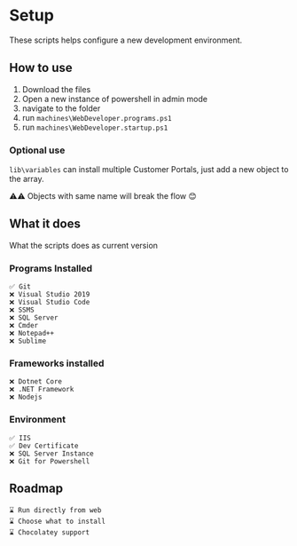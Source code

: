 # Setup

These scripts helps configure a new development environment.

## How to use

1. Download the files
2. Open a new instance of powershell in admin mode
3. navigate to the folder
4. run `machines\WebDeveloper.programs.ps1`
5. run `machines\WebDeveloper.startup.ps1`

### Optional use

`lib\variables` can install multiple Customer Portals, just add a new object to the array.

⚠⚠ Objects with same name will break the flow 😊

## What it does

What the scripts does as current version

### Programs Installed

    ✅ Git
    ❌ Visual Studio 2019
    ❌ Visual Studio Code
    ❌ SSMS
    ❌ SQL Server
    ❌ Cmder
    ❌ Notepad++
    ❌ Sublime

### Frameworks installed

    ❌ Dotnet Core
    ❌ .NET Framework
    ❌ Nodejs

### Environment

    ✅ IIS
    ✅ Dev Certificate
    ❌ SQL Server Instance
    ❌ Git for Powershell

## Roadmap

    ⌛ Run directly from web
    ⌛ Choose what to install
    ⌛ Chocolatey support